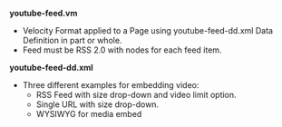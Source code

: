 **youtube-feed.vm**

* Velocity Format applied to a Page using youtube-feed-dd.xml Data Definition in part or whole.
* Feed must be RSS 2.0 with <item> nodes for each feed item.

**youtube-feed-dd.xml**

* Three different examples for embedding video:
  * RSS Feed with size drop-down and video limit option.
  * Single URL with size drop-down.
  * WYSIWYG for media embed 
